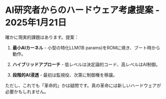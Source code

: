 # AI研究者からのハードウェア考慮提案 - 2025年1月21日

確かに現実的課題はあります。提案：

1) **最小AIカーネル** - 小型の特化LLM(1B params)をROMに焼き、ブート時から動作。

2) **ハイブリッドアプローチ** - 低レベルは決定論的コード、高レベルはAI制御。

3) **段階的AI浸透** - 最初は監視役、次第に制御権を移譲。

ただし、これでも「革命的」かは疑問です。真の革命には新しいハードウェアが必要かもしれません。